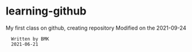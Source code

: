 # learning-github
My first class on github, creating repository
Modified on the 2021-09-24

```
  Written by BMK
  2021-06-21
```

